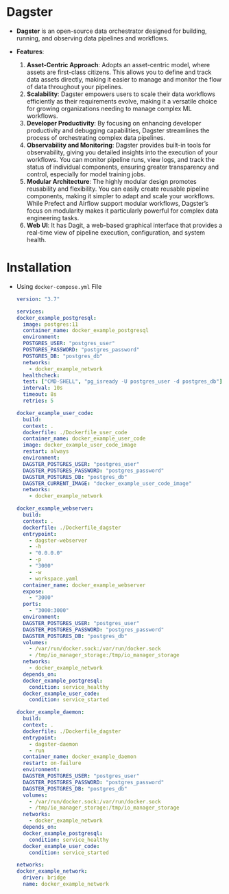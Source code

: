 # Dagster

- **Dagster** is an open-source data orchestrator designed for building, running, and observing data pipelines and workflows.

- **Features**:
  1. **Asset-Centric Approach**: Adopts an asset-centric model, where assets are first-class citizens. This allows you to define and track data assets directly, making it easier to manage and monitor the flow of data throughout your pipelines.
  2. **Scalability**: Dagster empowers users to scale their data workflows efficiently as their requirements evolve, making it a versatile choice for growing organizations needing to manage complex ML workflows.
  3. **Developer Productivity**: By focusing on enhancing developer productivity and debugging capabilities, Dagster streamlines the process of orchestrating complex data pipelines.
  4. **Observability and Monitoring**: Dagster provides built-in tools for observability, giving you detailed insights into the execution of your workflows. You can monitor pipeline runs, view logs, and track the status of individual components, ensuring greater transparency and control, especially for model training jobs.
  5. **Modular Architecture**: The highly modular design promotes reusability and flexibility. You can easily create reusable pipeline components, making it simpler to adapt and scale your workflows. While Prefect and Airflow support modular workflows, Dagster’s focus on modularity makes it particularly powerful for complex data engineering tasks.
  6. **Web UI**: It has Dagit, a web-based graphical interface that provides a real-time view of pipeline execution, configuration, and system health.

# Installation

- Using `docker-compose.yml` File

  ```yml
  version: "3.7"

  services:
  docker_example_postgresql:
    image: postgres:11
    container_name: docker_example_postgresql
    environment:
    POSTGRES_USER: "postgres_user"
    POSTGRES_PASSWORD: "postgres_password"
    POSTGRES_DB: "postgres_db"
    networks:
      - docker_example_network
    healthcheck:
    test: ["CMD-SHELL", "pg_isready -U postgres_user -d postgres_db"]
    interval: 10s
    timeout: 8s
    retries: 5

  docker_example_user_code:
    build:
    context: .
    dockerfile: ./Dockerfile_user_code
    container_name: docker_example_user_code
    image: docker_example_user_code_image
    restart: always
    environment:
    DAGSTER_POSTGRES_USER: "postgres_user"
    DAGSTER_POSTGRES_PASSWORD: "postgres_password"
    DAGSTER_POSTGRES_DB: "postgres_db"
    DAGSTER_CURRENT_IMAGE: "docker_example_user_code_image"
    networks:
      - docker_example_network

  docker_example_webserver:
    build:
    context: .
    dockerfile: ./Dockerfile_dagster
    entrypoint:
      - dagster-webserver
      - -h
      - "0.0.0.0"
      - -p
      - "3000"
      - -w
      - workspace.yaml
    container_name: docker_example_webserver
    expose:
      - "3000"
    ports:
      - "3000:3000"
    environment:
    DAGSTER_POSTGRES_USER: "postgres_user"
    DAGSTER_POSTGRES_PASSWORD: "postgres_password"
    DAGSTER_POSTGRES_DB: "postgres_db"
    volumes:
      - /var/run/docker.sock:/var/run/docker.sock
      - /tmp/io_manager_storage:/tmp/io_manager_storage
    networks:
      - docker_example_network
    depends_on:
    docker_example_postgresql:
      condition: service_healthy
    docker_example_user_code:
      condition: service_started

  docker_example_daemon:
    build:
    context: .
    dockerfile: ./Dockerfile_dagster
    entrypoint:
      - dagster-daemon
      - run
    container_name: docker_example_daemon
    restart: on-failure
    environment:
    DAGSTER_POSTGRES_USER: "postgres_user"
    DAGSTER_POSTGRES_PASSWORD: "postgres_password"
    DAGSTER_POSTGRES_DB: "postgres_db"
    volumes:
      - /var/run/docker.sock:/var/run/docker.sock
      - /tmp/io_manager_storage:/tmp/io_manager_storage
    networks:
      - docker_example_network
    depends_on:
    docker_example_postgresql:
      condition: service_healthy
    docker_example_user_code:
      condition: service_started

  networks:
  docker_example_network:
    driver: bridge
    name: docker_example_network
  ```
